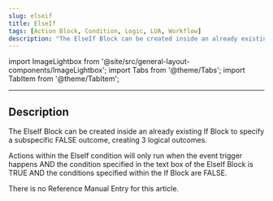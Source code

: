 ```yaml
---
slug: elseif
title: ElseIf
tags: [Action Block, Condition, Logic, LUA, Workflow]
description: "The ElseIf Block can be created inside an already existing If Block to specify a subspecific FALSE outcome, creating 3 logical outcomes."
---
```



import ImageLightbox from '@site/src/general-layout-components/ImageLightbox';
import Tabs from '@theme/Tabs';
import TabItem from '@theme/TabItem';

---

<Tabs queryString="tab">
  <TabItem value="About Elseif" label="About Elseif" default>

## Description


The ElseIf Block can be created inside an already existing If Block to specify a subspecific FALSE outcome, creating 3 logical outcomes.

Actions within the ElseIf condition will only run when the event trigger happens AND the condition specified in the text box of the ElseIf Block is TRUE AND the conditions specified within the If Block are FALSE.

  </TabItem>
  <TabItem value="Reference Manual Entry" label="Reference Manual Entry">
    
There is no Reference Manual Entry for this article.



  </TabItem>
</Tabs>

